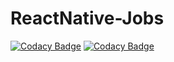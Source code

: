 # ReactNative-Jobs
[![Codacy Badge](https://api.codacy.com/project/badge/Grade/f99a92f502584d11b585a97e4c8bdf08)](https://app.codacy.com/app/theyeshu/ReactNative-Jobs?utm_source=github.com&utm_medium=referral&utm_content=theyeshu/ReactNative-Jobs&utm_campaign=Badge_Grade_Dashboard)
[![Codacy Badge](https://api.codacy.com/project/badge/Grade/f99a92f502584d11b585a97e4c8bdf08)](https://app.codacy.com/app/theyeshu/ReactNative-Jobs?utm_source=github.com&utm_medium=referral&utm_content=theyeshu/ReactNative-Jobs&utm_campaign=Badge_Grade_Dashboard)